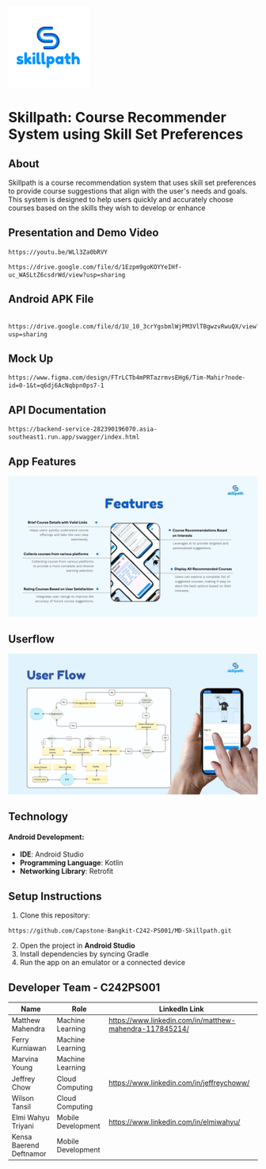 ![Skillpath logo](https://github.com/Capstone-Bangkit-C242-PS001/Skillpath-Documentation/blob/main/asset/skillpat_logo2.png)

# Skillpath: Course Recommender System using Skill Set Preferences

## About
Skillpath is a course recommendation system that uses skill set preferences to provide course suggestions that align with the user's needs and goals. This system is designed to help users quickly and accurately choose courses based on the skills they wish to develop or enhance

## Presentation and Demo Video

```
https://youtu.be/WLl3Za0bRVY
```
```
https://drive.google.com/file/d/1Ezpm9goKOYYeIHf-uc_WASLtZ6csdrWd/view?usp=sharing
```

## Android APK File
```
 https://drive.google.com/file/d/1U_10_3crYgsbmlWjPM3VlTBgwzvRwuQX/view?usp=sharing
```

## Mock Up
```
https://www.figma.com/design/FTrLCTb4mPRTazrmvsEHg6/Tim-Mahir?node-id=0-1&t=q6dj6AcNqbpn0ps7-1
```

## API Documentation
```
https://backend-service-282390196070.asia-southeast1.run.app/swagger/index.html
```

## App Features
![Skillpath Features](https://raw.githubusercontent.com/Capstone-Bangkit-C242-PS001/Skillpath-Documentation/main/asset/features.jpg)

## Userflow
![Skillpath Userflow](https://github.com/Capstone-Bangkit-C242-PS001/Skillpath-Documentation/blob/main/asset/userflow.jpg)

## Technology

####  Android Development:
- **IDE**: Android Studio
- **Programming Language**: Kotlin
- **Networking Library**: Retrofit



## Setup Instructions
1. Clone this repository:
```
https://github.com/Capstone-Bangkit-C242-PS001/MD-Skillpath.git
```
2. Open the project in **Android Studio**
3. Install dependencies by syncing Gradle
4. Run the app on an emulator or a connected device


## Developer Team - C242PS001
| Name                    | Role               | LinkedIn Link                             |
|-------------------------|--------------------|-------------------------------------------|
| Matthew Mahendra        | Machine Learning   |  https://www.linkedin.com/in/matthew-mahendra-117845214/ |
| Ferry Kurniawan         | Machine Learning   |  |
| Marvina Young           | Machine Learning   |     |
| Jeffrey Chow            | Cloud Computing    |  https://www.linkedin.com/in/jeffreychoww/ |
| Wilson Tansil           | Cloud Computing    |    |
| Elmi Wahyu Triyani      | Mobile Development | https://www.linkedin.com/in/elmiwahyu/  |
| Kensa Baerend Deftnamor | Mobile Development |     |









 

 



